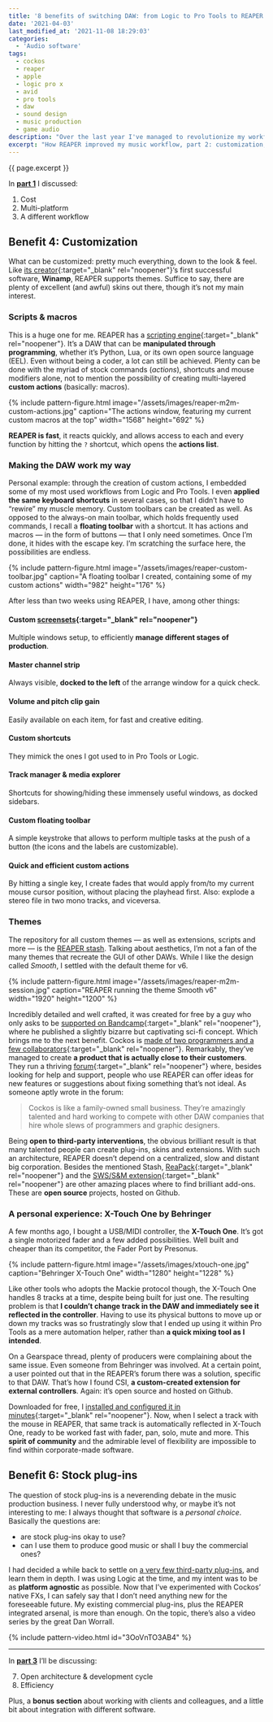 ```yaml
---
title: '8 benefits of switching DAW: from Logic to Pro Tools to REAPER (Part 2)'
date: '2021-04-03'
last_modified_at: '2021-11-08 18:29:03'
categories:
  - 'Audio software'
tags:
  - cockos
  - reaper
  - apple
  - logic pro x
  - avid
  - pro tools
  - daw
  - sound design 
  - music production
  - game audio
description: "Over the last year I've managed to revolutionize my workflow, twice. Here's part 3 of my account of how I migrated DAW, from Logic to Pro Tools, and finally to REAPER."
excerpt: "How REAPER improved my music workflow, part 2: customization, community, stock plug-ins."
---
```

<p class="lead">{{ page.excerpt }}</p>

In **[part 1](/daw-from-logic-to-pro-tools-to-reaper-part-1/)** I discussed:

1.  Cost
2.  Multi-platform
3.  A different workflow

## Benefit 4: Customization

What can be customized: pretty much everything, down to the look & feel. Like [its creator](https://en.wikipedia.org/wiki/Justin_Frankel){:target="_blank" rel="noopener"}‘s first successful software, **Winamp**, REAPER supports themes. Suffice to say, there are plenty of excellent (and awful) skins out there, though it’s not my main interest.

### Scripts & macros

This is a huge one for me. REAPER has a [scripting engine](https://www.reaper.fm/sdk/reascript/reascript.php){:target="_blank" rel="noopener"}. It’s a DAW that can be **manipulated through programming**, whether it’s Python, Lua, or its own open source language (EEL). Even without being a coder, a lot can still be achieved. Plenty can be done with the myriad of stock commands (_actions_), shortcuts and mouse modifiers alone, not to mention the possibility of creating multi-layered **custom actions** (basically: macros).

{% include pattern-figure.html image="/assets/images/reaper-m2m-custom-actions.jpg" caption="The actions window, featuring my current custom macros at the top" width="1568" height="692" %}

**REAPER is fast**, it reacts quickly, and allows access to each and every function by hitting the `?` shortcut, which opens the **actions list**.

### Making the DAW work my way

Personal example: through the creation of custom actions, I embedded some of my most used workflows from Logic and Pro Tools. I even **applied the same keyboard shortcuts** in several cases, so that I didn’t have to “rewire” my muscle memory. Custom toolbars can be created as well. As opposed to the always-on main toolbar, which holds frequently used commands, I recall a **floating toolbar** with a shortcut. It has actions and macros — in the form of buttons — that I only need sometimes. Once I’m done, it hides with the escape key. I’m scratching the surface here, the possibilities are endless.

{% include pattern-figure.html image="/assets/images/reaper-custom-toolbar.jpg" caption="A floating toolbar I created, containing some of my custom actions" width="982" height="176" %}

After less than two weeks using REAPER, I have, among other things:

#### Custom [screensets](https://reaperblog.net/2020/05/how-to-use-screensets-in-reaper-2/){:target="_blank" rel="noopener"}

Multiple windows setup, to efficiently **manage different stages of production**.

#### Master channel strip

Always visible, **docked to the left** of the arrange window for a quick check.

#### Volume and pitch clip gain

Easily available on each item, for fast and creative editing.

#### Custom shortcuts

They mimick the ones I got used to in Pro Tools or Logic.

#### Track manager & media explorer

Shortcuts for showing/hiding these immensely useful windows, as docked sidebars.

#### Custom floating toolbar

A simple keystroke that allows to perform multiple tasks at the push of a button (the icons and the labels are customizable).

#### Quick and efficient custom actions

By hitting a single key, I create fades that would apply from/to my current mouse cursor position, without placing the playhead first. Also: explode a stereo file in two mono tracks, and viceversa.

### Themes

The repository for all custom themes — as well as extensions, scripts and more — is the [REAPER stash](https://stash.reaper.fm/). Talking about aesthetics, I’m not a fan of the many themes that recreate the GUI of other DAWs. While I like the design called _Smooth_, I settled with the default theme for v6.

{% include pattern-figure.html image="/assets/images/reaper-m2m-session.jpg" caption="REAPER running the theme Smooth v6" width="1920" height="1200" %}

Incredibly detailed and well crafted, it was created for free by a guy who only asks to be [supported on Bandcamp](https://forum.cockos.com/showthread.php?p=2219276){:target="_blank" rel="noopener"}, where he published a slightly bizarre but captivating sci-fi concept. Which brings me to the next benefit. Cockos is [made of two programmers and a few collaborators](http://cockos.com/team.php){:target="_blank" rel="noopener"}. Remarkably, they’ve managed to create **a product that is actually close to their customers**. They run a thriving [forum](https://forum.cockos.com/forumdisplay.php?f=20){:target="_blank" rel="noopener"} where, besides looking for help and support, people who use REAPER can offer ideas for new features or suggestions about fixing something that’s not ideal. As someone aptly wrote in the forum:

> Cockos is like a family-owned small business. They’re amazingly talented and hard working to compete with other DAW companies that hire whole slews of programmers and graphic designers.

Being **open to third-party interventions**, the obvious brilliant result is that many talented people can create plug-ins, skins and extensions. With such an architecture, REAPER doesn’t depend on a centralized, slow and distant big corporation. Besides the mentioned Stash, [ReaPack](https://reapack.com/){:target="_blank" rel="noopener"} and the [SWS/S&M extension](https://www.sws-extension.org/){:target="_blank" rel="noopener"} are other amazing places where to find brilliant add-ons. These are **open source** projects, hosted on Github.

### A personal experience: X-Touch One by Behringer

A few months ago, I bought a USB/MIDI controller, the **X-Touch One**. It’s got a single motorized fader and a few added possibilities. Well built and cheaper than its competitor, the Fader Port by Presonus.

{% include pattern-figure.html image="/assets/images/xtouch-one.jpg" caption="Behringer X-Touch One" width="1280" height="1228" %}

Like other tools who adopts the Mackie protocol though, the X-Touch One handles 8 tracks at a time, despite being built for just one. The resulting problem is that **I couldn’t change track in the DAW and immediately see it reflected in the controller**. Having to use its physical buttons to move up or down my tracks was so frustratingly slow that I ended up using it within Pro Tools as a mere automation helper, rather than **a quick mixing tool as I intended**.

On a Gearspace thread, plenty of producers were complaining about the same issue. Even someone from Behringer was involved. At a certain point, a user pointed out that in the REAPER’s forum there was a solution, specific to that DAW. That’s how I found CSI, **a custom-created extension for external controllers**. Again: it’s open source and hosted on Github.

Downloaded for free, I [installed and configured it in minutes](https://github.com/GeoffAWaddington/reaper_csurf_integrator/wiki/Installation){:target="_blank" rel="noopener"}. Now, when I select a track with the mouse in REAPER, that same track is automatically reflected in X-Touch One, ready to be worked fast with fader, pan, solo, mute and more. This **spirit of community** and the admirable level of flexibility are impossible to find within corporate-made software.

## Benefit 6: Stock plug-ins

The question of stock plug-ins is a neverending debate in the music production business. I never fully understood why, or maybe it’s not interesting to me: I always thought that software is a _personal choice_. Basically the questions are:

- are stock plug-ins okay to use?
- can I use them to produce good music or shall I buy the commercial ones?

I had decided a while back to settle on [a very few third-party plug-ins](/uses/), and learn them in depth. I was using Logic at the time, and my intent was to be as **platform agnostic** as possible. Now that I’ve experimented with Cockos’ native FXs, I can safely say that I don’t need anything new for the foreseeable future. My existing commercial plug-ins, plus the REAPER integrated arsenal, is more than enough. On the topic, there’s also a video series by the great Dan Worrall.

{% include pattern-video.html id="3OoVnTO3AB4" %}

___

In **[part 3](https://minutestomidnight.co.uk/daw-from-logic-to-pro-tools-to-reaper-part-3/)** I’ll be discussing:

7.  Open architecture & development cycle
8.  Efficiency

Plus, a **bonus section** about working with clients and colleagues, and a little bit about integration with different software.